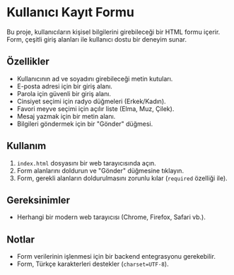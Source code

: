# Kullanıcı Kayıt Formu

Bu proje, kullanıcıların kişisel bilgilerini girebileceği bir HTML formu içerir. Form, çeşitli giriş alanları ile kullanıcı dostu bir deneyim sunar.

## Özellikler

- Kullanıcının ad ve soyadını girebileceği metin kutuları.
- E-posta adresi için bir giriş alanı.
- Parola için güvenli bir giriş alanı.
- Cinsiyet seçimi için radyo düğmeleri (Erkek/Kadın).
- Favori meyve seçimi için açılır liste (Elma, Muz, Çilek).
- Mesaj yazmak için bir metin alanı.
- Bilgileri göndermek için bir "Gönder" düğmesi.

## Kullanım

1. `index.html` dosyasını bir web tarayıcısında açın.
2. Form alanlarını doldurun ve "Gönder" düğmesine tıklayın.
3. Form, gerekli alanların doldurulmasını zorunlu kılar (`required` özelliği ile).

## Gereksinimler

- Herhangi bir modern web tarayıcısı (Chrome, Firefox, Safari vb.).

## Notlar

- Form verilerinin işlenmesi için bir backend entegrasyonu gerekebilir.
- Form, Türkçe karakterleri destekler (`charset=UTF-8`).
